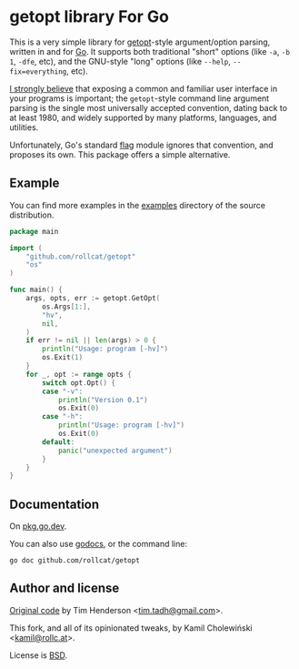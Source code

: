 # getopt library For Go

This is a very simple library for [getopt][]-style argument/option
parsing, written in and for [Go][]. It supports both traditional "short"
options (like `-a`, `-b 1`, `-dfe`, etc), and the GNU-style "long"
options (like `--help`, `--fix=everything`, etc).

[I strongly believe](https://www.rollc.at/posts/2023-07-16-getopt/) that
exposing a common and familiar user interface in your programs is
important; the `getopt`-style command line argument parsing is the
single most universally accepted convention, dating back to at least
1980, and widely supported by many platforms, languages, and utilities.

Unfortunately, Go's standard [flag][] module ignores that convention,
and proposes its own. This package offers a simple alternative.

[getopt]: https://en.wikipedia.org/wiki/getopt
[Go]: https://go.dev/
[flag]: https://pkg.go.dev/flag

## Example

You can find more examples in the [examples](/examples) directory of the
source distribution.

```go
package main

import (
	"github.com/rollcat/getopt"
	"os"
)

func main() {
	args, opts, err := getopt.GetOpt(
		os.Args[1:],
		"hv",
		nil,
	)
	if err != nil || len(args) > 0 {
		println("Usage: program [-hv]")
		os.Exit(1)
	}
	for _, opt := range opts {
		switch opt.Opt() {
		case "-v":
			println("Version 0.1")
			os.Exit(0)
		case "-h":
			println("Usage: program [-hv]")
			os.Exit(0)
		default:
			panic("unexpected argument")
		}
	}
}
```

## Documentation

On [pkg.go.dev](https://pkg.go.dev/github.com/rollcat/getopt).

You can also use [godocs](http://godocs.io/github.com/rollcat/getopt),
or the command line:

```shell
go doc github.com/rollcat/getopt
```

## Author and license

[Original code](https://github.com/timtadh/getopt) by Tim Henderson
<<tim.tadh@gmail.com>>.

This fork, and all of its opinionated tweaks, by Kamil Cholewiński
<<kamil@rollc.at>>.

License is [BSD](/LICENSE).
